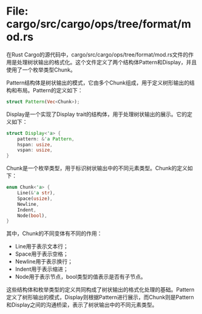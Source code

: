 # File: cargo/src/cargo/ops/tree/format/mod.rs

在Rust Cargo的源代码中，cargo/src/cargo/ops/tree/format/mod.rs文件的作用是处理树状输出的格式化。这个文件定义了两个结构体Pattern和Display，并且使用了一个枚举类型Chunk。

Pattern结构体是树状输出的模式，它由多个Chunk组成，用于定义树形输出的结构和布局。Pattern的定义如下：

```rust
struct Pattern(Vec<Chunk>);
```

Display是一个实现了Display trait的结构体，用于处理树状输出的展示。它的定义如下：

```rust
struct Display<'a> {
    pattern: &'a Pattern,
    hspan: usize,
    vspan: usize,
}
```

Chunk是一个枚举类型，用于标识树状输出中的不同元素类型。Chunk的定义如下：

```rust
enum Chunk<'a> {
    Line(&'a str),
    Space(usize),
    Newline,
    Indent,
    Node(bool),
}
```

其中，Chunk的不同变体有不同的作用：

- Line用于表示文本行；
- Space用于表示空格；
- Newline用于表示换行；
- Indent用于表示缩进；
- Node用于表示节点，bool类型的值表示是否有子节点。

这些结构体和枚举类型的定义共同构成了树状输出的格式化处理的基础。Pattern定义了树形输出的模式，Display则根据Pattern进行展示，而Chunk则是Pattern和Display之间的沟通桥梁，表示了树状输出中的不同元素类型。

